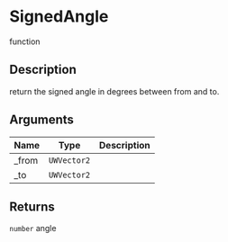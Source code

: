 # SignedAngle

<span class="badge badge-secondary">function</span>

## Description
return the signed angle in degrees between from and to.

## Arguments
| Name | Type | Description |
| ---- | ---- | ----------- |
| _from | `UWVector2` |  |
| _to | `UWVector2` |  |

## Returns
`number` angle